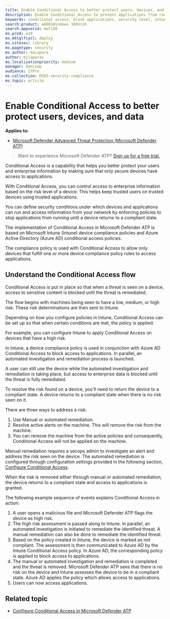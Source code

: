 ```yaml
---
title: Enable Conditional Access to better protect users, devices, and data
description: Enable Conditional Access to prevent applications from running if a device is considered at risk and an application is determined to be non-compliant.
keywords: conditional access, block applications, security level, intune,
search.product: eADQiWindows 10XVcnh
search.appverid: met150
ms.prod: w10
ms.mktglfcycl: deploy
ms.sitesec: library
ms.pagetype: security
ms.author: macapara
author: mjcaparas
ms.localizationpriority: medium
manager: dansimp
audience: ITPro
ms.collection: M365-security-compliance 
ms.topic: article
---
```


# Enable Conditional Access to better protect users, devices, and data 

**Applies to:**
- [Microsoft Defender Advanced Threat Protection (Microsoft Defender ATP)](https://go.microsoft.com/fwlink/p/?linkid=2069559)



>Want to experience Microsoft Defender ATP? [Sign up for a free trial.](https://www.microsoft.com/WindowsForBusiness/windows-atp?ocid=docs-wdatp-conditionalaccess-abovefoldlink)

Conditional Access is a capability that helps you better protect your users and enterprise information by making sure that only secure devices have access to applications.

With Conditional Access, you can control access to enterprise information based on the risk level of a device. This helps keep trusted users on trusted devices using trusted applications.

You can define security conditions under which devices and applications can run and access information from your network by enforcing policies to stop applications from running until a device returns to a compliant state. 

The implementation of Conditional Access in Microsoft Defender ATP is based on Microsoft Intune (Intune) device compliance policies and Azure Active Directory (Azure AD) conditional access policies. 

The compliance policy is used with Conditional Access to allow only devices that fulfill one or more device compliance policy rules to access applications. 

## Understand the Conditional Access flow
Conditional Access is put in place so that when a threat is seen on a device, access to sensitive content is blocked until the threat is remediated. 

The flow begins with machines being seen to have a low, medium, or high risk. These risk determinations are then sent to Intune. 

Depending on how you configure policies in Intune, Conditional Access can be set up so that when certain conditions are met, the policy is applied.

For example, you can configure Intune to apply Conditional Access on devices that have a high risk.

In Intune, a device compliance policy is used in conjunction with Azure AD Conditional Access to block access to applications. In parallel, an automated investigation and remediation process is launched.

 A user can still use the device while the automated investigation and remediation is taking place, but access to enterprise data is blocked until the threat is fully remediated. 

To resolve the risk found on a device, you'll need to return the device to a compliant state. A device returns to a compliant state when there is no risk seen on it. 

There are three ways to address a risk:
1. Use Manual or automated remediation.
2. Resolve active alerts on the machine. This will remove the risk from the machine.
3. You can remove the machine from the active policies and consequently, Conditional Access will not be applied on the machine. 

Manual remediation requires a secops admin to investigate an alert and address the risk seen on the device. The automated remediation is configured through configuration settings provided in the following section, [Configure Conditional Access](configure-conditional-access.md).

When the risk is removed either through manual or automated remediation, the device returns to a compliant state and access to applications is granted.

The following example sequence of events explains Conditional Access in action:

1. A user opens a malicious file and Microsoft Defender ATP flags the device as high risk.
2. The high risk assessment is passed along to Intune. In parallel, an automated investigation is initiated to remediate the identified threat. A manual remediation can also be done to remediate the identified threat.
3. Based on the policy created in Intune, the device is marked as not compliant. The assessment is then communicated to Azure AD by the Intune Conditional Access policy. In Azure AD, the corresponding policy is applied to block access to applications.
4. The manual or automated investigation and remediation is completed and the threat is removed. Microsoft Defender ATP sees that there is no risk on the device and Intune assesses the device to be in a compliant state. Azure AD applies the policy which allows access to applications.
5. Users can now access applications.

 
## Related topic
- [Configure Conditional Access in Microsoft Defender ATP](configure-conditional-access.md)



